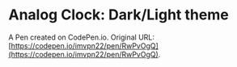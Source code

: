# Analog Clock: Dark/Light theme

A Pen created on CodePen.io. Original URL: [https://codepen.io/imvpn22/pen/RwPvOgQ](https://codepen.io/imvpn22/pen/RwPvOgQ).

